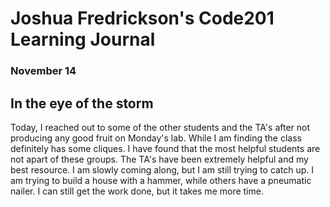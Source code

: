 # Joshua Fredrickson's Code201 Learning Journal
### November 14

## In the eye of the storm

Today, I reached out to some of the other students and the TA's after not producing any good fruit on Monday's lab.  While I am finding the class definitely has some cliques.  I have found that the most helpful students are not apart of these groups.  The TA's have been extremely helpful and my best resource.  I am slowly coming along, but I am still trying to catch up.  I am trying to build a house with a hammer, while others have a pneumatic nailer.  I can still get the work done, but it takes me more time.   
